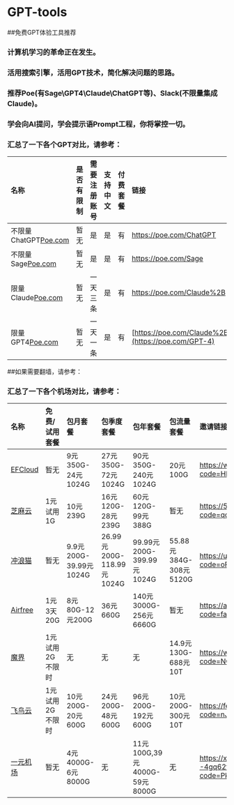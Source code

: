 # GPT-tools

##免费GPT体验工具推荐

### 计算机学习的革命正在发生。
### 活用搜索引擎，活用GPT技术，简化解决问题的思路。
### 推荐Poe(有Sage\GPT4\Claude\ChatGPT等)、Slack(不限量集成Claude)。
### 学会向AI提问，学会提示语Prompt工程，你将掌控一切。

### 汇总了一下各个GPT对比，请参考：
| 名称 | 是否有限制 | 需要注册账号 | 支持中文 | 付费套餐 | 链接 | 备注 |
| :----- | :----- | :----- | :----- | :----- | :----- | :-----|
| 不限量ChatGPT[Poe.com](https://poe.com/ChatGPT) | 暂无 | 是 | 是 | 有 |  https://poe.com/ChatGPT | 无 |
| 不限量Sage[Poe.com](https://poe.com/Sage) | 暂无 | 是 | 是 | 有 |  https://poe.com/Sage | 无 |
| 限量Claude[Poe.com](https://poe.com/Claude%2B) | 暂无 | 一天三条 | 是 | 有 |  https://poe.com/Claude%2B | 无 |
| 限量GPT4[Poe.com](https://poe.com/GPT-4) | 暂无 | 一天一条 | 是 | 有 |  [https://poe.com/Claude%2B](https://poe.com/GPT-4) | 无 |


##如果需要翻墙，请参考：
### 汇总了一下各个机场对比，请参考：
| 名称 | 免费/试用套餐 | 包月套餐 | 包季度套餐 | 包年套餐 | 包流量套餐 | 邀请链接 | 优惠码 |
| :----- | :----- | :----- | :----- | :----- | :----- | :----- | :-----|
| [EFCloud](https://www.efcloud.net/#/register?code=HK0DBC31) | 暂无 | 9元350G-24元1024G | 27元350G-72元1024G | 90元350G-240元1024G | 20元100G | https://www.efcloud.net/#/register?code=HK0DBC31 | 无 |
| [芝麻云](https://52zm.cc/#/register?code=qozvb7uo) | 1元试用1G | 10元239G | 16元120G-28元239G | 60元120G-99元388G | 暂无 | https://52zm.cc/#/register?code=qozvb7uo | 无 |
| [冲浪猫](https://uuclm.net/#/register?code=oFspbShz) | 暂无 | 9.9元200G-39.99元1024G | 26.99元200G-118.99元1024G | 99.99元200G-399.99元1024G | 55.88元384G-308元5120G | https://uuclm.net/#/register?code=oFspbShz | 无 |
| [Airfree](https://airfree.space/auth/register?code=fac50cad2f) | 1元3天20G | 8元80G-12元200G | 36元660G | 140元3000G-256元6660G | 暂无 | https://airfree.space/auth/register?code=fac50cad2f | 85OFF91b22a25 |
| [魔界](https://www.mojie.me/#/register?code=NQlfUL1c) | 1元试用2G不限时 | 无 | 无 | 无 | 14.9元130G-688元10T | https://www.mojie.me/#/register?code=NQlfUL1c | 无 |
| [飞鸟云](https://feiniaoyun.xyz/#/register?code=nJx4Rjq8) | 1元试用2G不限时 | 10元200G-20元600G | 24元200G-48元600G | 96元200G-192元600G | 10元200G-300元10T | https://feiniaoyun.xyz/#/register?code=nJx4Rjq8 | 无 |
| [一元机场](https://xn--4gq62f52gdss.com/#/register?code=PkMafkyZ) | 暂无 | 4元4000G-6元8000G | 无 | 11元100G,39元4000G-59元8000G | 无 | https://xn--4gq62f52gdss.com/#/register?code=PkMafkyZ | 无 |
